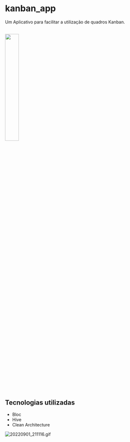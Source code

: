 # kanban_app

Um Aplicativo para facilitar a utilização de quadros Kanban.  
  
  <br />
<img width="30%" src="https://user-images.githubusercontent.com/103319187/188037117-9f450800-83f6-4638-a631-a48512843bde.jpg" />


<br />




## Tecnologias utilizadas  



- Bloc
- Hive
- Clean Architecture

![20220901_211116.gif](https://user-images.githubusercontent.com/103319187/188037953-e8387253-a7ed-4e40-bb5f-b7dfdada3874.gif)
